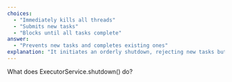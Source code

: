 ```yaml
---
choices:
  - "Immediately kills all threads"
  - "Submits new tasks"
  - "Blocks until all tasks complete"
answer:
  - "Prevents new tasks and completes existing ones"
explanation: "It initiates an orderly shutdown, rejecting new tasks but executing submitted ones."
---
```


What does ExecutorService.shutdown() do?
